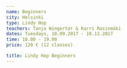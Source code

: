 ```yaml
---
name: Beginners
city: Helsinki
type: Lindy Hop
teachers: Tanja Wingerter & Karri Rasinmäki
dates: Tuesdays, 10.09.2017 - 10.12.2017
time: 18.00 - 19.00
price: 120 € (12 classes)

title: Lindy Hop Beginners
---
```

